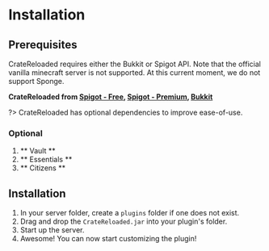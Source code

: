 # Installation

## Prerequisites 

CrateReloaded requires either the Bukkit or Spigot API. Note that the official vanilla minecraft server is not supported.
At this current moment, we do not support Sponge.

**CrateReloaded from [Spigot - Free](https://www.spigotmc.org/resources/mystery-crate-crate-reloaded.861/), 
[Spigot - Premium](https://www.spigotmc.org/resources/.3663/),
[Bukkit](http://dev.bukkit.org/bukkit-plugins/crate-reloaded/)**

?> CrateReloaded has optional dependencies to improve ease-of-use. 

### Optional

1. ** Vault **
2. ** Essentials **
3. ** Citizens **

## Installation

1. In your server folder, create a `plugins` folder if one does not exist.
2. Drag and drop the `CrateReloaded.jar` into your plugin's folder.
3. Start up the server.
4. Awesome! You can now start customizing the plugin!

